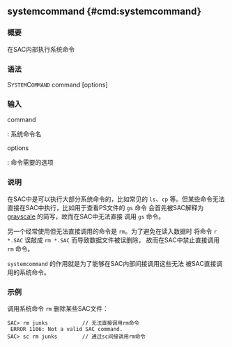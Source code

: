 ## systemcommand {#cmd:systemcommand}

### 概要

在SAC内部执行系统命令

### 语法

S`YSTEM`C`OMMAND` command \[options\]

### 输入

command

:   系统命令名

options

:   命令需要的选项

### 说明

在SAC中是可以执行大部分系统命令的，比如常见的 `ls`、`cp`
等。但某些命令无法直接在SAC中执行，比如用于查看PS文件的 `gs` 命令
会首先被SAC解释为 [grayscale](/commands/grayscale.md)
的简写，故而在SAC中无法直接 调用 `gs` 命令。

另一个经常使用但无法直接调用的命令是 `rm`。为了避免在读入数据时 将命令
`r *.SAC` 误敲成 `rm *.SAC` 而导致数据文件被误删除，
故而在SAC中禁止直接调用 `rm` 命令。

`systemcommand` 的作用就是为了能够在SAC内部间接调用这些无法
被SAC直接调用的系统命令。

### 示例

调用系统命令 `rm` 删除某些SAC文件：

``` {.bash}
SAC> rm junks           // 无法直接调用rm命令
 ERROR 1106: Not a valid SAC command.
SAC> sc rm junks        // 通过sc间接调用rm命令
```
